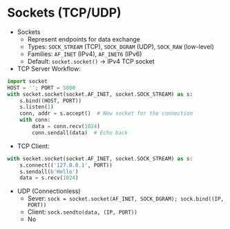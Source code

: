 # Sockets (TCP/UDP)
- Sockets
	- Represent endpoints for data exchange
	- Types: `SOCK_STREAM` (TCP), `SOCK_DGRAM` (UDP), `SOCK_RAW` (low-level)
	- Families: `AF_INET` (IPv4), `AF_INET6` (IPv6)
	- Default: `socket.socket()` $\to$ IPv4 TCP socket
- TCP Server Workflow:
``` python
import socket
HOST = ''; PORT = 5000
with socket.socket(socket.AF_INET, socket.SOCK_STREAM) as s:
    s.bind((HOST, PORT))
    s.listen(1)
    conn, addr = s.accept()  # New socket for the connection
    with conn:
        data = conn.recv(1024)
        conn.sendall(data)  # Echo back
```
- TCP Client:
``` python
with socket.socket(socket.AF_INET, socket.SOCK_STREAM) as s:
    s.connect(('127.0.0.1', PORT))
    s.sendall(b'Hello')
    data = s.recv(1024)
```
- UDP (Connectionless)
	- Sever: `sock = socket.socket(AF_INET, SOCK_DGRAM); sock.bind((IP, PORT))`
	- Client: `sock.sendto(data, (IP, PORT))`
	- No 